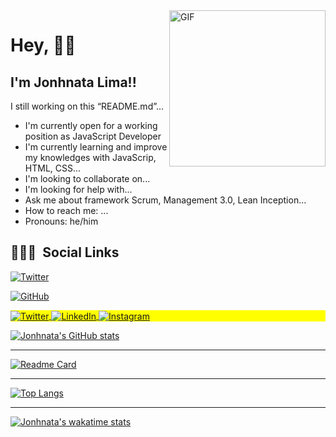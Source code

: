 <img width="250" alt="GIF" align="right" src="https://media0.giphy.com/media/TFUd6cS3rc4qcaS5T8/giphy.gif" >


# Hey, 👋🏼 
## I'm Jonhnata Lima!!

I still working on this &ldquo;README.md&rdquo;...





- I'm currently open for a working position as JavaScript Developer
- I'm currently learning and improve my knowledges with JavaScrip, HTML, CSS...
- I'm looking to collaborate on...
- I'm looking for help with...
- Ask me about framework Scrum, Management 3.0, Lean Inception...
- How to reach me: ...
- Pronouns: he/him
  
## 👨🏽‍🦲 &nbsp;Social Links

<p align="left">
<a href="https://twitter.com/intent/follow?screen_name=JonhnataLima" target="_blank">
  <img align="center" src="https://img.shields.io/twitter/follow/JonhnataLima?label=Follow" alt="Twitter">
</a>

[![GitHub](https://img.shields.io/github/followers/jonhnatalima?style=social)](https://github.com/jonhnatalima)



</p>


<p align="left" style="background:yellow">
<a href="https://twitter.com/JonhnataLima" target="_blank">
  <img align="center" src="https://img.shields.io/badge/JonhnataLima?style=flat&logo=twitter" alt="Twitter"/>  
</a>


<a href="https://linkedin.com/in/jonhnatalima" target="_blank">
  <img align="center" src="https://img.shields.io/badge/jonhnatalima?style=flat&logo=linkedin" alt="LinkedIn"/>
</a>
<a href="https://instagram.com/maykbrito" target="_blank">
 <img align="center" src="https://img.shields.io/badge/jonhnatalima?style=flat&logo=instagram" alt="Instagram"/>
</a>

</p>


[![Jonhnata's GitHub stats](https://github-readme-stats.vercel.app/api?username=jonhnatalima&theme=chartreuse-dark&show_icons=true&count_private=true)](https://github.com/jonhnatalima)

----------------------------

[![Readme Card](https://github-readme-stats.vercel.app/api/pin/?username=jonhnatalima&repo=countdown-timer&show_owner=true&theme=chartreuse-dark)](https://github.com/jonhnatalima/countdown-timer)

----------------------------

[![Top Langs](https://github-readme-stats.vercel.app/api/top-langs/?username=jonhnatalima&theme=chartreuse-dark&layout=compact)](https://github.com/jonhnatalima)

----------------------------

[![Jonhnata's wakatime stats](https://github-readme-stats.vercel.app/api/wakatime?username=jonhnatalima&theme=chartreuse-dark)](https://github.com/jonhnatalima)